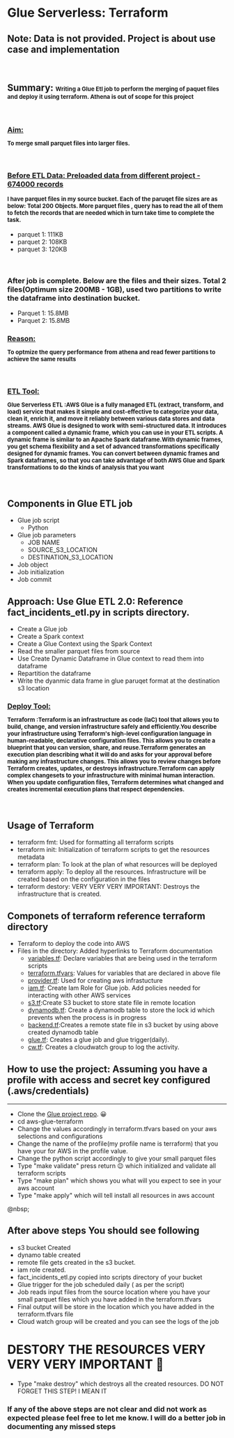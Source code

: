 # Glue Serverless: Terraform 
## Note: Data is not provided. Project is about use case and implementation 
&nbsp;
## Summary: <font size="2">Writing a Glue Etl job to perform the merging of paquet files and deploy it using terraform. Athena is out of scope for this project </font>
&nbsp;
### <u>Aim:</u> <font size="2"><p>To merge small parquet files into larger files. </p> </font>
&nbsp;
### <u> Before ETL Data: Preloaded data from different project - 674000 records</u> <font size="2"><p> I have parquet files in my source bucket. Each of the paruqet file sizes are as below: Total 200 Objects. More parquet files , query has to read the all of them to fetch the records that are needed which in turn take time to complete the task.</font>
* parquet 1: 111KB
* parquet 2: 108KB 
* parquet 3: 120KB </p>
&nbsp;
### After job is complete. Below are the files and their sizes. Total 2 files(Optimum size 200MB - 1GB), used two partitions to write the dataframe into destination bucket.
* Parquet 1: 15.8MB
* Parquet 2: 15.8MB
&nbsp;
### <u>Reason:</u> <font size="2"><p>To optmize the query performance from athena and read fewer partitions to achieve the same results</p></font>
&nbsp;
### <u>ETL Tool:</u> <font size="2"><p>Glue Serverless ETL :AWS Glue is a fully managed ETL (extract, transform, and load) service that makes it simple and cost-effective to categorize your data, clean it, enrich it, and move it reliably between various data stores and data streams. AWS Glue is designed to work with semi-structured data. It introduces a component called a dynamic frame, which you can use in your ETL scripts. A dynamic frame is similar to an Apache Spark dataframe.With dynamic frames, you get schema flexibility and a set of advanced transformations specifically designed for dynamic frames. You can convert between dynamic frames and Spark dataframes, so that you can take advantage of both AWS Glue and Spark transformations to do the kinds of analysis that you want</p></font>
&nbsp;
## Components in Glue ETL job
 * Glue job script
    - Python
 * Glue job parameters
    - JOB NAME
    - SOURCE_S3_LOCATION
    - DESTINATION_S3_LOCATION
 * Job object
 * Job initialization
 * Job commit
&nbsp;
## Approach: Use Glue ETL 2.0: Reference fact_incidents_etl.py in scripts directory.
* Create a Glue job
* Create a Spark context 
* Create a Glue Context using the Spark Context
* Read the smaller parquet files from source
* Use Create Dynamic Dataframe in Glue context to read them into dataframe
* Repartition the dataframe
* Write the dyanmic data frame in glue paruqet format at the destination s3 location
&nbsp;
### <u>Deploy Tool:</u> <font size="2"><p>Terraform :Terraform is an infrastructure as code (IaC) tool that allows you to build, change, and version infrastructure safely and efficiently.You describe your infrastructure using Terraform's high-level configuration language in human-readable, declarative configuration files. This allows you to create a blueprint that you can version, share, and reuse.Terraform generates an execution plan describing what it will do and asks for your approval before making any infrastructure changes. This allows you to review changes before Terraform creates, updates, or destroys infrastructure.Terraform can apply complex changesets to your infrastructure with minimal human interaction. When you update configuration files, Terraform determines what changed and creates incremental execution plans that respect dependencies.</p></font>
&nbsp;
## Usage of Terraform
  * terraform fmt: Used for formatting all terraform scripts
  * terraform init: Initialization of terraform scripts to get the resources metadata
  * terraform plan: To look at the plan of what resources will be deployed
  * terraform apply: To deploy all the resources. Infrastructure will be created based on the configuration in the files
  * terraform destory: VERY VERY VERY IMPORTANT: Destroys the infrastructure that is created. 
&nbsp;
## Componets of terraform reference terraform directory

* Terraform to deploy the code into AWS
* Files in the directory: Added hyperlinks to Terraform documentation 
  - [variables.tf](https://www.terraform.io/docs/language/values/variables.html): Declare variables that are being used in the terraform scripts
  - [terraform.tfvars](https://www.terraform.io/docs/language/values/variables.html): Values for variables that are declared in above file
  - [provider.tf](https://registry.terraform.io/providers/hashicorp/aws/latest/docs): Used for creating aws infrastucture 
  - [iam.tf](https://registry.terraform.io/providers/hashicorp/aws/latest/docs/resources/iam_role): Create Iam Role for Glue job. Add policies needed for interacting with other AWS services
  - [s3.tf](https://registry.terraform.io/providers/hashicorp/aws/latest/docs/resources/s3_bucket):Create S3 bucket to store state file in remote location
  - [dynamodb.tf](https://registry.terraform.io/providers/hashicorp/aws/latest/docs/resources/dynamodb_table): Create a dynamodb table to store the lock id which prevents when the process is in progress
  - [backend.tf](https://www.terraform.io/docs/language/settings/backends/s3.html):Creates a remote state file in s3 bucket by using above created dynamodb table
  - [glue.tf](https://registry.terraform.io/providers/hashicorp/aws/latest/docs/resources/glue_job): Creates a glue job and glue trigger(daily).
  - [cw.tf](https://registry.terraform.io/providers/hashicorp/aws/latest/docs/resources/glue_job): Creates a cloudwatch group to log the activity.
&nbsp;
&nbsp;
## How to use the project: Assuming you have a profile with access and secret key configured (.aws/credentials)
---
* Clone the [Glue project repo](https://github.com/spkosana/aws-glue-terraform). 😀 
* cd aws-glue-terraform
* Change the values accordingly in terraform.tfvars based on your aws selections and configurations
* Change the name of the profile(my profile name is terraform)  that you have your for AWS in the profile value. 
* Change the python script accordingly to give your small parquet files 
* Type "make validate" press return :wink: which initialized and validate all terraform scripts
* Type "make plan" which shows you what will you expect to see in your aws account
* Type "make apply" which will tell install all resources in aws account

@nbsp;
## After above steps You should see following
* s3 bucket Created
* dynamo table created 
* remote file gets created in the s3 bucket.
* iam role created.
* fact_incidents_etl.py copied into scripts directory of your bucket
* Glue trigger for the job scheduled daily ( as per the script)
* Job reads input files from the source location where you have your small parquet files which you have added in the terraform.tfvars
* Final output will be store in the location which you have added in the terraform.tfvars file
* Cloud watch group will be created and you can see the logs of the job
&nbsp;

# DESTORY THE RESOURCES VERY VERY VERY IMPORTANT :ghost:
* Type "make destroy" which destroys all the created resources. DO NOT FORGET THIS STEP! I MEAN IT
&nbsp;

### If any of the above steps are not clear and did not work as expected please feel free to let me know. I will do a better job in documenting any missed steps
